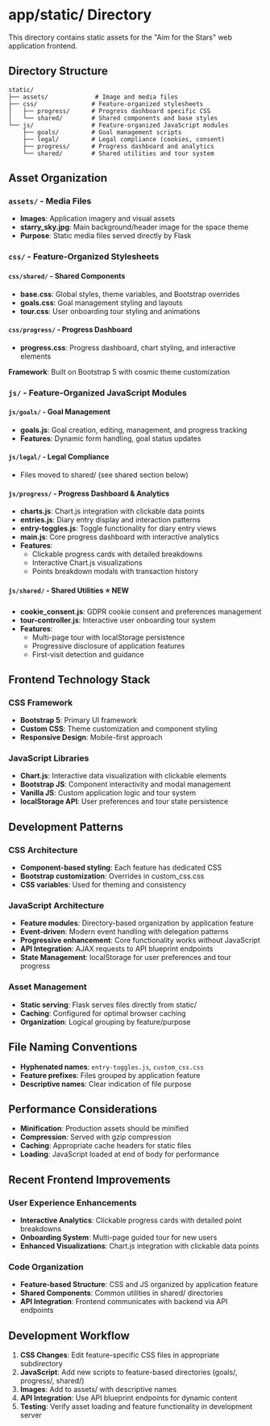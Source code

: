# app/static/ Directory

This directory contains static assets for the "Aim for the Stars" web application frontend.

## Directory Structure

```
static/
├── assets/             # Image and media files
├── css/               # Feature-organized stylesheets
│   ├── progress/      # Progress dashboard specific CSS
│   └── shared/        # Shared components and base styles
└── js/                # Feature-organized JavaScript modules
    ├── goals/         # Goal management scripts
    ├── legal/         # Legal compliance (cookies, consent)
    ├── progress/      # Progress dashboard and analytics
    └── shared/        # Shared utilities and tour system
```

## Asset Organization

### `assets/` - Media Files
- **Images**: Application imagery and visual assets
- **starry_sky.jpg**: Main background/header image for the space theme
- **Purpose**: Static media files served directly by Flask

### `css/` - Feature-Organized Stylesheets

#### `css/shared/` - Shared Components
- **base.css**: Global styles, theme variables, and Bootstrap overrides
- **goals.css**: Goal management styling and layouts  
- **tour.css**: User onboarding tour styling and animations

#### `css/progress/` - Progress Dashboard
- **progress.css**: Progress dashboard, chart styling, and interactive elements

**Framework**: Built on Bootstrap 5 with cosmic theme customization

### `js/` - Feature-Organized JavaScript Modules

#### `js/goals/` - Goal Management
- **goals.js**: Goal creation, editing, management, and progress tracking
- **Features**: Dynamic form handling, goal status updates

#### `js/legal/` - Legal Compliance  
- Files moved to shared/ (see shared section below)

#### `js/progress/` - Progress Dashboard & Analytics
- **charts.js**: Chart.js integration with clickable data points
- **entries.js**: Diary entry display and interaction patterns
- **entry-toggles.js**: Toggle functionality for diary entry views
- **main.js**: Core progress dashboard with interactive analytics
- **Features**: 
  - Clickable progress cards with detailed breakdowns
  - Interactive Chart.js visualizations
  - Points breakdown modals with transaction history

#### `js/shared/` - Shared Utilities ⭐ **NEW**
- **cookie_consent.js**: GDPR cookie consent and preferences management
- **tour-controller.js**: Interactive user onboarding tour system
- **Features**:
  - Multi-page tour with localStorage persistence
  - Progressive disclosure of application features
  - First-visit detection and guidance

## Frontend Technology Stack

### CSS Framework
- **Bootstrap 5**: Primary UI framework
- **Custom CSS**: Theme customization and component styling
- **Responsive Design**: Mobile-first approach

### JavaScript Libraries
- **Chart.js**: Interactive data visualization with clickable elements
- **Bootstrap JS**: Component interactivity and modal management
- **Vanilla JS**: Custom application logic and tour system
- **localStorage API**: User preferences and tour state persistence

## Development Patterns

### CSS Architecture
- **Component-based styling**: Each feature has dedicated CSS
- **Bootstrap customization**: Overrides in custom_css.css
- **CSS variables**: Used for theming and consistency

### JavaScript Architecture
- **Feature modules**: Directory-based organization by application feature
- **Event-driven**: Modern event handling with delegation patterns
- **Progressive enhancement**: Core functionality works without JavaScript
- **API Integration**: AJAX requests to API blueprint endpoints
- **State Management**: localStorage for user preferences and tour progress

### Asset Management
- **Static serving**: Flask serves files directly from static/
- **Caching**: Configured for optimal browser caching
- **Organization**: Logical grouping by feature/purpose

## File Naming Conventions

- **Hyphenated names**: `entry-toggles.js`, `custom_css.css`
- **Feature prefixes**: Files grouped by application feature
- **Descriptive names**: Clear indication of file purpose

## Performance Considerations

- **Minification**: Production assets should be minified
- **Compression**: Served with gzip compression
- **Caching**: Appropriate cache headers for static files
- **Loading**: JavaScript loaded at end of body for performance

## Recent Frontend Improvements

### User Experience Enhancements
- **Interactive Analytics**: Clickable progress cards with detailed point breakdowns
- **Onboarding System**: Multi-page guided tour for new users
- **Enhanced Visualizations**: Chart.js integration with clickable data points

### Code Organization
- **Feature-based Structure**: CSS and JS organized by application feature
- **Shared Components**: Common utilities in shared/ directories
- **API Integration**: Frontend communicates with backend via API endpoints

## Development Workflow

1. **CSS Changes**: Edit feature-specific CSS files in appropriate subdirectory
2. **JavaScript**: Add new scripts to feature-based directories (goals/, progress/, shared/)
3. **Images**: Add to assets/ with descriptive names
4. **API Integration**: Use API blueprint endpoints for dynamic content
5. **Testing**: Verify asset loading and feature functionality in development server